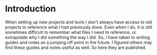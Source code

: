 # Introduction

When setting up new projects and tools I don't always have access to old projects to reference what I had previously done. Even when I do, it is still sometimes difficult to remember what files I need to reference, or extrapolate why I did something the way I did. So, I have taken to writing guides and notes as a jumping off point in the future. I figured others may find these guides and notes useful as well. So here they are published.
